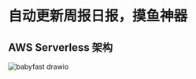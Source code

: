 # 自动更新周报日报，摸鱼神器
## AWS Serverless 架构
![babyfast drawio](https://github.com/user-attachments/assets/5d5ca053-a410-4c6b-9961-58e2bcd1fb5f)
